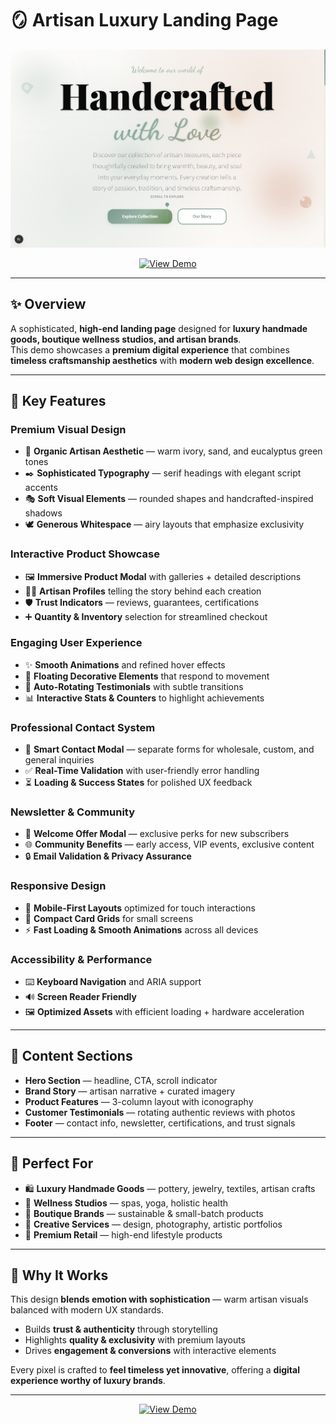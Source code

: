 # 🪞 Artisan Luxury Landing Page

<p align="center">
  <img src="public/demo.png" alt="Artisan Luxury Landing Page Demo" width="800" />
</p>

<p align="center">
  <a href="https://artisan-luxury-demo.netlify.app" target="_blank">
    <img src="https://img.shields.io/badge/✨ View Live Demo-4DB6AC?style=for-the-badge&logo=vercel&logoColor=white" alt="View Demo"/>
  </a>
</p>

---

## ✨ Overview

A sophisticated, **high-end landing page** designed for **luxury handmade goods, boutique wellness studios, and artisan brands**.  
This demo showcases a **premium digital experience** that combines **timeless craftsmanship aesthetics** with **modern web design excellence**.

---

## 🎨 Key Features

### **Premium Visual Design**
- 🌿 **Organic Artisan Aesthetic** — warm ivory, sand, and eucalyptus green tones  
- ✒️ **Sophisticated Typography** — serif headings with elegant script accents  
- 🎭 **Soft Visual Elements** — rounded shapes and handcrafted-inspired shadows  
- 🕊 **Generous Whitespace** — airy layouts that emphasize exclusivity  

### **Interactive Product Showcase**
- 🖼 **Immersive Product Modal** with galleries + detailed descriptions  
- 👩‍🎨 **Artisan Profiles** telling the story behind each creation  
- 🛡 **Trust Indicators** — reviews, guarantees, certifications  
- ➕ **Quantity & Inventory** selection for streamlined checkout  

### **Engaging User Experience**
- ✨ **Smooth Animations** and refined hover effects  
- 🎐 **Floating Decorative Elements** that respond to movement  
- 💬 **Auto-Rotating Testimonials** with subtle transitions  
- 📊 **Interactive Stats & Counters** to highlight achievements  

### **Professional Contact System**
- 📩 **Smart Contact Modal** — separate forms for wholesale, custom, and general inquiries  
- ✅ **Real-Time Validation** with user-friendly error handling  
- ⏳ **Loading & Success States** for polished UX feedback  

### **Newsletter & Community**
- 🎁 **Welcome Offer Modal** — exclusive perks for new subscribers  
- 🌐 **Community Benefits** — early access, VIP events, exclusive content  
- 🔒 **Email Validation & Privacy Assurance**  

### **Responsive Design**
- 📱 **Mobile-First Layouts** optimized for touch interactions  
- 🧩 **Compact Card Grids** for small screens  
- ⚡ **Fast Loading & Smooth Animations** across all devices  

### **Accessibility & Performance**
- ⌨️ **Keyboard Navigation** and ARIA support  
- 🔊 **Screen Reader Friendly**  
- 🖼 **Optimized Assets** with efficient loading + hardware acceleration  

---

## 📌 Content Sections

- **Hero Section** — headline, CTA, scroll indicator  
- **Brand Story** — artisan narrative + curated imagery  
- **Product Features** — 3-column layout with iconography  
- **Customer Testimonials** — rotating authentic reviews with photos  
- **Footer** — contact info, newsletter, certifications, and trust signals  

---

## 🎯 Perfect For

- 🛍 **Luxury Handmade Goods** — pottery, jewelry, textiles, artisan crafts  
- 🧘 **Wellness Studios** — spas, yoga, holistic health  
- 🧵 **Boutique Brands** — sustainable & small-batch products  
- 🎨 **Creative Services** — design, photography, artistic portfolios  
- 🏬 **Premium Retail** — high-end lifestyle products  

---

## 🌟 Why It Works

This design **blends emotion with sophistication** — warm artisan visuals balanced with modern UX standards.  
- Builds **trust & authenticity** through storytelling  
- Highlights **quality & exclusivity** with premium layouts  
- Drives **engagement & conversions** with interactive elements  

Every pixel is crafted to **feel timeless yet innovative**, offering a **digital experience worthy of luxury brands**.  

---

<p align="center">
  <a href="https://artisan-luxury-demo.netlify.app" target="_blank">
    <img src="https://img.shields.io/badge/✨ Explore Live Demo-4DB6AC?style=for-the-badge&logo=vercel&logoColor=white" alt="View Demo"/>
  </a>
</p>
